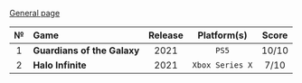 [General page](../)

|№|Game|Release|Platform(s)|Score|
|:---:|:---|:---:|:---:|:---:|
|1|**Guardians of the Galaxy**|2021|`PS5`|10/10|
|2|**Halo Infinite**|2021|`Xbox Series X`|7/10|
